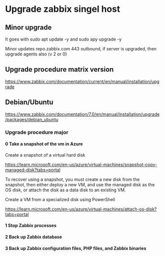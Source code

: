 # Upgrade zabbix singel host

## Minor upgrade

It goes with sudo apt update -y and sudo apy upgrade -y

Minor updates repo.zabbix.com 443 outbound, if server is upgraded, then upgrade agents also (v 2 or 0)

## Upgrade procedure matrix version

https://www.zabbix.com/documentation/current/en/manual/installation/upgrade

## Debian/Ubuntu

https://www.zabbix.com/documentation/7.0/en/manual/installation/upgrade/packages/debian_ubuntu

### Upgrade procedure major


#### 0 Take a snapshot of the vm in Azure

Create a snapshot of a virtual hard disk

https://learn.microsoft.com/en-us/azure/virtual-machines/snapshot-copy-managed-disk?tabs=portal


To recover using a snapshot, you must create a new disk from the snapshot, then either deploy a new VM, and use the managed disk as the OS disk, or attach the disk as a data disk to an existing VM.


Create a VM from a specialized disk using PowerShell

https://learn.microsoft.com/en-us/azure/virtual-machines/attach-os-disk?tabs=portal


#### 1 Stop Zabbix processes

#### 2 Back up Zabbix database

#### 3 Back up Zabbix configuration files, PHP files, and Zabbix binaries

